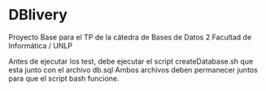 # DBlivery
Proyecto Base para el TP de la cátedra de Bases de Datos 2
Facultad de Informática / UNLP

Antes de ejecutar los test, debe ejecutar el script createDatabase.sh que esta junto con el archivo db.sql
Ambos archivos deben permanecer juntos para que el script bash funcione.
